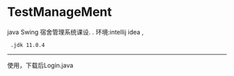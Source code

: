 # TestManageMent
java Swing 宿舍管理系统课设. 
.
环境:intellij idea ,  

     .jdk 11.0.4
-------------------
使用，下载后Login.java
